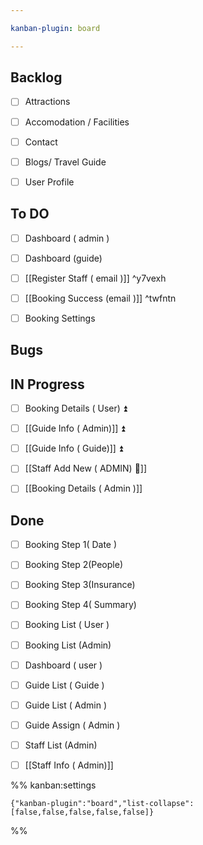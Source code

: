 ```yaml
---

kanban-plugin: board

---
```


## Backlog

- [ ] Attractions
- [ ] Accomodation / Facilities
- [ ] Contact
- [ ] Blogs/ Travel Guide
- [ ] User Profile


## To DO

- [ ] Dashboard ( admin )
- [ ] Dashboard (guide)
- [ ] [[Register Staff ( email )]] ^y7vexh
- [ ] [[Booking Success (email )]] ^twfntn
- [ ] Booking Settings


## Bugs



## IN Progress

- [ ] Booking Details ( User) ⏫
- [ ] [[Guide Info ( Admin)]] ⏫
- [ ] [[Guide Info ( Guide)]] ⏫
- [ ] [[Staff Add New ( ADMIN) 🔼]]
- [ ] [[Booking Details ( Admin )]]


## Done

- [ ] Booking Step 1( Date )
- [ ] Booking Step 2(People)
- [ ] Booking Step 3(Insurance)
- [ ] Booking Step 4( Summary)
- [ ] Booking List ( User )
- [ ] Booking List (Admin)
- [ ] Dashboard ( user )
- [ ] Guide List ( Guide )
- [ ] Guide List ( Admin )
- [ ] Guide Assign ( Admin )
- [ ] Staff List (Admin)
- [ ] [[Staff Info ( Admin)]]




%% kanban:settings
```
{"kanban-plugin":"board","list-collapse":[false,false,false,false,false]}
```
%%